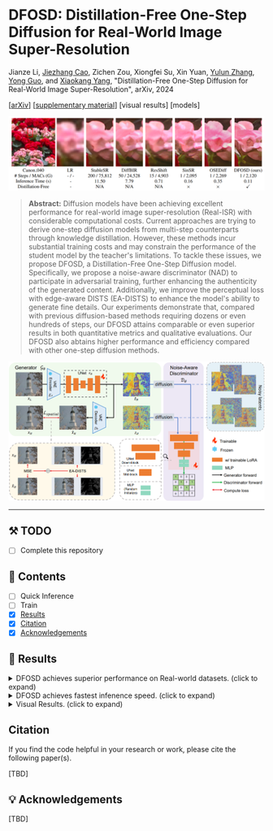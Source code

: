 # DFOSD: Distillation-Free One-Step Diffusion for Real-World Image Super-Resolution

Jianze Li, [Jiezhang Cao](https://www.jiezhangcao.com/), Zichen Zou, Xiongfei Su, Xin Yuan, [Yulun Zhang](http://yulunzhang.com/), [Yong Guo](https://www.guoyongcs.com/), and [Xiaokang Yang](https://scholar.google.com/citations?user=yDEavdMAAAAJ), "Distillation-Free One-Step Diffusion for Real-World Image Super-Resolution", arXiv, 2024

[[arXiv](https://github.com/JianzeLi-114/DFOSD)] [[supplementary material](https://github.com/JianzeLi-114/DFOSD)] [visual results] [models]

<p align="center">
  <img src="figs/compare.png">
</p>

> **Abstract:** Diffusion models have been achieving excellent performance for real-world image super-resolution (Real-ISR) with considerable computational costs. Current approaches are trying to derive one-step diffusion models from multi-step counterparts through knowledge distillation. However, these methods incur substantial training costs and may constrain the performance of the student model by the teacher's limitations. To tackle these issues, we propose DFOSD, a Distillation-Free One-Step Diffusion model. Specifically, we propose a noise-aware discriminator (NAD) to participate in adversarial training, further enhancing the authenticity of the generated content. Additionally, we improve the perceptual loss with edge-aware DISTS (EA-DISTS) to enhance the model's ability to generate fine details. Our experiments demonstrate that, compared with previous diffusion-based methods requiring dozens or even hundreds of steps, our DFOSD attains comparable or even superior results in both quantitative metrics and qualitative evaluations. Our DFOSD also abtains higher performance and efficiency compared with other one-step diffusion methods.

![](figs/overview.png)

---

## ⚒️ TODO

* [ ] Complete this repository

## 🔗 Contents

- [ ] Quick Inference
- [ ] Train
- [x] [Results](#Results)
- [x] [Citation](#Citation)
- [x] [Acknowledgements](#Acknowledgements)

## 🔎 Results

<details>
<summary>DFOSD achieves superior performance on Real-world datasets. (click to expand)</summary>

- Quantitative no-reference (NR) metrics comparison with state-of-the-art DM-based methods for Real-ISR (&times;4). 
<p align="center">
  <img width="90%" src="figs/NR_DM_compare.png">
</p>

</details>

<details>
<summary>DFOSD achieves fastest infenence speed. (click to expand)</summary>

- Complexity comparison (&times;4) among different DM-based methods.
<p align="center">
  <img width="90%" src="figs/complexity.png">
</p>

</details>

<details>
<summary>Visual Results. (click to expand)</summary>

- Visual comparisons (&times;4) on Real-ISR task.
<p align="center">
  <img width="100%" src="figs/vsiual_results.png">
</p>

</details>

## Citation

If you find the code helpful in your research or work, please cite the following paper(s).

[TBD]


## 💡 Acknowledgements

[TBD]
